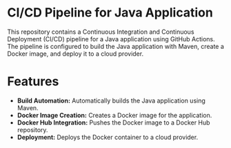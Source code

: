 # CI/CD Pipeline for Java Application
This repository contains a Continuous Integration and Continuous Deployment (CI/CD) pipeline for a Java application using GitHub Actions. The pipeline is configured to build the Java application with Maven, create a Docker image, and deploy it to a cloud provider.
# Features
- **Build Automation:** Automatically builds the Java application using Maven.
- **Docker Image Creation:** Creates a Docker image for the application.
- **Docker Hub Integration:** Pushes the Docker image to a Docker Hub repository.
- **Deployment:** Deploys the Docker container to a cloud provider.
